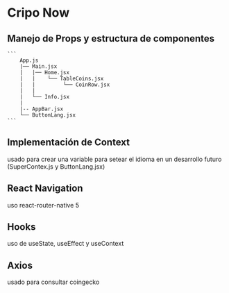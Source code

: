 # Cripo Now

## Manejo de Props y estructura de componentes

    ```
        App.js
        |── Main.jsx
        |   |── Home.jsx
        |   |    └── TableCoins.jsx
        |   |         └── CoinRow.jsx
        |   |
        |   └── Info.jsx
        |
        |-- AppBar.jsx
        └── ButtonLang.jsx
    ```

## Implementación de Context

usado para crear una variable para setear el idioma en un desarrollo futuro (SuperContex.js y ButtonLang.jsx)

## React Navigation

uso react-router-native 5

## Hooks

uso de useState, useEffect y useContext

## Axios

usado para consultar coingecko
